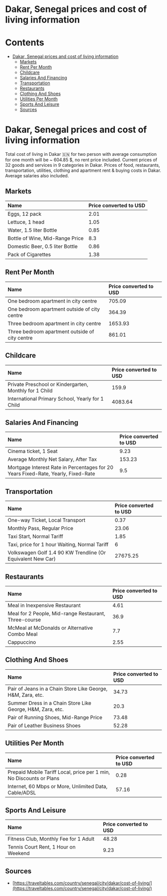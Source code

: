 
Dakar, Senegal prices and cost of living information
====================================================

Contents
========

* [Dakar, Senegal prices and cost of living information](#dakar-senegal-prices-and-cost-of-living-information)
	* [Markets](#markets)
	* [Rent Per Month](#rent-per-month)
	* [Childcare](#childcare)
	* [Salaries And Financing](#salaries-and-financing)
	* [Transportation](#transportation)
	* [Restaurants](#restaurants)
	* [Clothing And Shoes](#clothing-and-shoes)
	* [Utilities Per Month](#utilities-per-month)
	* [Sports And Leisure](#sports-and-leisure)
	* [Sources](#sources)

# Dakar, Senegal prices and cost of living information


Total cost of living in Dakar 🇸🇳 for two person with average consumption for one month will be ~ 604.85 $, no rent price
 included. Current prices of 32 goods and services in 9 categories  in Dakar. Prices of food, restaurants, 
transportation, utilities, clothing and apartment rent & buying costs in Dakar. Average salaries also included.
## Markets

|Name|Price converted to USD|
| :--- | :--- |
|Eggs, 12 pack|2.01|
|Lettuce, 1 head|1.05|
|Water, 1.5 liter Bottle|0.85|
|Bottle of Wine, Mid-Range Price|8.3|
|Domestic Beer, 0.5 liter Bottle|0.86|
|Pack of Cigarettes|1.38|
  

## Rent Per Month

|Name|Price converted to USD|
| :--- | :--- |
|One bedroom apartment in city centre|705.09|
|One bedroom apartment outside of city centre|364.39|
|Three bedroom apartment in city centre|1653.93|
|Three bedroom apartment outside of city centre|861.01|
  

## Childcare

|Name|Price converted to USD|
| :--- | :--- |
|Private Preschool or Kindergarten, Monthly for 1 Child|159.9|
|International Primary School, Yearly for 1 Child|4083.64|
  

## Salaries And Financing

|Name|Price converted to USD|
| :--- | :--- |
|Cinema ticket, 1 Seat|9.23|
|Average Monthly Net Salary, After Tax|153.23|
|Mortgage Interest Rate in Percentages for 20 Years Fixed-Rate, Yearly, Fixed-Rate|9.5|
  

## Transportation

|Name|Price converted to USD|
| :--- | :--- |
|One-way Ticket, Local Transport|0.37|
|Monthly Pass, Regular Price|23.06|
|Taxi Start, Normal Tariff|1.85|
|Taxi, price for 1 hour Waiting, Normal Tariff|6|
|Volkswagen Golf 1.4 90 KW Trendline (Or Equivalent New Car)|27675.25|
  

## Restaurants

|Name|Price converted to USD|
| :--- | :--- |
|Meal in Inexpensive Restaurant|4.61|
|Meal for 2 People, Mid-range Restaurant, Three-course|36.9|
|McMeal at McDonalds or Alternative Combo Meal|7.7|
|Cappuccino|2.55|
  

## Clothing And Shoes

|Name|Price converted to USD|
| :--- | :--- |
|Pair of Jeans in a Chain Store Like George, H&M, Zara, etc.|34.73|
|Summer Dress in a Chain Store Like George, H&M, Zara, etc.|20.3|
|Pair of Running Shoes, Mid-Range Price|73.48|
|Pair of Leather Business Shoes|52.28|
  

## Utilities Per Month

|Name|Price converted to USD|
| :--- | :--- |
|Prepaid Mobile Tariff Local, price per 1 min, No Discounts or Plans|0.28|
|Internet, 60 Mbps or More, Unlimited Data, Cable/ADSL|57.16|
  

## Sports And Leisure

|Name|Price converted to USD|
| :--- | :--- |
|Fitness Club, Monthly Fee for 1 Adult|48.28|
|Tennis Court Rent, 1 Hour on Weekend|9.23|
  

## Sources

- [https://traveltables.com/country/senegal/city/dakar/cost-of-living/](https://traveltables.com/country/senegal/city/dakar/cost-of-living/)
